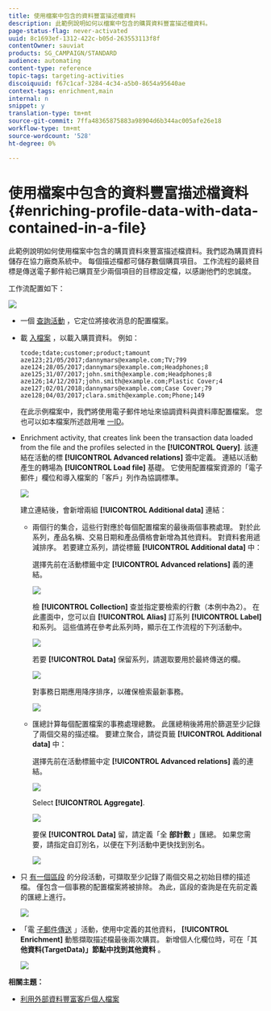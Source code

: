 ```yaml
---
title: 使用檔案中包含的資料豐富描述檔資料
description: 此範例說明如何以檔案中包含的購買資料豐富描述檔資料。
page-status-flag: never-activated
uuid: 8c1693ef-1312-422c-b05d-263553113f8f
contentOwner: sauviat
products: SG_CAMPAIGN/STANDARD
audience: automating
content-type: reference
topic-tags: targeting-activities
discoiquuid: f67c1caf-3284-4c34-a5b0-8654a95640ae
context-tags: enrichment,main
internal: n
snippet: y
translation-type: tm+mt
source-git-commit: 7ffa48365875883a98904d6b344ac005afe26e18
workflow-type: tm+mt
source-wordcount: '528'
ht-degree: 0%

---
```



# 使用檔案中包含的資料豐富描述檔資料 {#enriching-profile-data-with-data-contained-in-a-file}

此範例說明如何使用檔案中包含的購買資料來豐富描述檔資料。我們認為購買資料儲存在協力廠商系統中。 每個描述檔都可儲存數個購買項目。 工作流程的最終目標是傳送電子郵件給已購買至少兩個項目的目標設定檔，以感謝他們的忠誠度。

工作流配置如下：

![](assets/enrichment_example_workflow.png)

* 一個 [查詢活動](../../automating/using/query.md) ，它定位將接收消息的配置檔案。
* 載 [入檔案](../../automating/using/load-file.md) ，以載入購買資料。 例如：

   ```
   tcode;tdate;customer;product;tamount
   aze123;21/05/2017;dannymars@example.com;TV;799
   aze124;28/05/2017;dannymars@example.com;Headphones;8
   aze125;31/07/2017;john.smith@example.com;Headphones;8
   aze126;14/12/2017;john.smith@example.com;Plastic Cover;4
   aze127;02/01/2018;dannymars@example.com;Case Cover;79
   aze128;04/03/2017;clara.smith@example.com;Phone;149
   ```

   在此示例檔案中，我們將使用電子郵件地址來協調資料與資料庫配置檔案。 您也可以如本檔案所述啟用唯 [一ID](../../developing/using/configuring-the-resource-s-data-structure.md#generating-a-unique-id-for-profiles-and-custom-resources)。

* Enrichment [](../../automating/using/enrichment.md) activity, that creates link been the transaction data loaded from the file and the profiles selected in the **[!UICONTROL Query]**. 該連結在活動的標 **[!UICONTROL Advanced relations]** 簽中定義。 連結以活動產生的轉場為 **[!UICONTROL Load file]** 基礎。 它使用配置檔案資源的「電子郵件」欄位和導入檔案的「客戶」列作為協調標準。

   ![](assets/enrichment_example_workflow2.png)

   建立連結後，會新增兩組 **[!UICONTROL Additional data]** 連結：

   * 兩個行的集合，這些行對應於每個配置檔案的最後兩個事務處理。 對於此系列，產品名稱、交易日期和產品價格會新增為其他資料。 對資料套用遞減排序。 若要建立系列，請從標籤 **[!UICONTROL Additional data]** 中：

      選擇先前在活動標籤中定 **[!UICONTROL Advanced relations]** 義的連結。

      ![](assets/enrichment_example_workflow3.png)

      檢 **[!UICONTROL Collection]** 查並指定要檢索的行數（本例中為2）。 在此畫面中，您可以自 **[!UICONTROL Alias]** 訂系列 **[!UICONTROL Label]** 和系列。 這些值將在參考此系列時，顯示在工作流程的下列活動中。

      ![](assets/enrichment_example_workflow4.png)

      若要 **[!UICONTROL Data]** 保留系列，請選取要用於最終傳送的欄。

      ![](assets/enrichment_example_workflow6.png)

      對事務日期應用降序排序，以確保檢索最新事務。

      ![](assets/enrichment_example_workflow7.png)

   * 匯總計算每個配置檔案的事務處理總數。 此匯總稍後將用於篩選至少記錄了兩個交易的描述檔。 要建立聚合，請從頁籤 **[!UICONTROL Additional data]** 中：

      選擇先前在活動標籤中定 **[!UICONTROL Advanced relations]** 義的連結。

      ![](assets/enrichment_example_workflow3.png)

      Select **[!UICONTROL Aggregate]**.

      ![](assets/enrichment_example_workflow8.png)

      要保 **[!UICONTROL Data]** 留，請定義「全 **部計數** 」匯總。 如果您需要，請指定自訂別名，以便在下列活動中更快找到別名。

      ![](assets/enrichment_example_workflow9.png)

* 只 [有一個區段](../../automating/using/segmentation.md) 的分段活動，可擷取至少記錄了兩個交易之初始目標的描述檔。 僅包含一個事務的配置檔案將被排除。 為此，區段的查詢是在先前定義的匯總上進行。

   ![](assets/enrichment_example_workflow5.png)

* 「電 [子郵件傳送](../../automating/using/email-delivery.md) 」活動，使用中定義的其他資料， **[!UICONTROL Enrichment]** 動態擷取描述檔最後兩次購買。 新增個人化欄位時，可在「其 **他資料(TargetData)」節點中找到其他資料** 。

   ![](assets/enrichment_example_workflow10.png)

**相關主題：**

* [利用外部資料豐富客戶個人檔案](https://helpx.adobe.com/campaign/kb/simplify-campaign-management.html#Managedatatofuelengagingexperiences)
